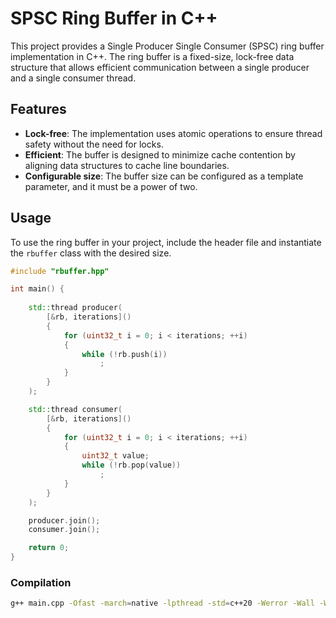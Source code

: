 # SPSC Ring Buffer in C++

This project provides a Single Producer Single Consumer (SPSC) ring buffer implementation in C++. The ring buffer is a fixed-size, lock-free data structure that allows efficient communication between a single producer and a single consumer thread.

## Features

- **Lock-free**: The implementation uses atomic operations to ensure thread safety without the need for locks.
- **Efficient**: The buffer is designed to minimize cache contention by aligning data structures to cache line boundaries.
- **Configurable size**: The buffer size can be configured as a template parameter, and it must be a power of two.


## Usage

To use the ring buffer in your project, include the header file and instantiate the `rbuffer` class with the desired size.

```cpp
#include "rbuffer.hpp"

int main() {
    
    std::thread producer(
        [&rb, iterations]()
        {
            for (uint32_t i = 0; i < iterations; ++i)
            {
                while (!rb.push(i))
                    ;
            }
        }
    );

    std::thread consumer(
        [&rb, iterations]()
        {
            for (uint32_t i = 0; i < iterations; ++i)
            {
                uint32_t value;
                while (!rb.pop(value))
                    ;
            }
        }
    );

    producer.join();
    consumer.join();

    return 0;
}
```

### Compilation


```bash
g++ main.cpp -Ofast -march=native -lpthread -std=c++20 -Werror -Wall -Wno-interference-size
```